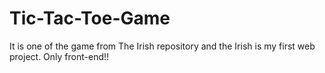 # Tic-Tac-Toe-Game
It is one of the game from The Irish repository and the Irish is my first web project. Only front-end!!
